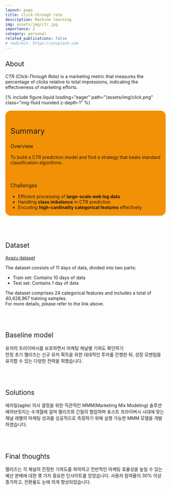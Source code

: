 ```yaml
---
layout: page
title: Click-through rate
description: Machine learning
img: assets/img/ctr.jpg
importance: 2
category: personal
related_publications: false
# redirect: https://unsplash.com
---
```


<style>
    :root {
        --summary-background-color: #f29105; /* 기본 모드 배경색 */
    }

    html[data-theme="dark"] {
        --summary-background-color: var(--global-hover-color); /* 다크 모드 배경색 */
    }

    .summary-container {
        background-color: var(--summary-background-color);
        padding: 1rem 1rem 0.25rem 1rem;
        border-radius: 1rem;
    }
</style>

<section class="container mt-5">
    <div class="row">
        <div class="col-sm mt-3 mt-md-0">
            <h2 style="font-weight: 400;">About</h2>
            <p>
            <em>CTR (Click-Through Rate)</em> is a marketing metric that measures the percentage of clicks relative to total impressions, indicating the effectiveness of marketing efforts.
            </p>
            <div class="row">
                <div class="col-sm-3 mt-3 mt-md-0 text-start">
                    {% include figure.liquid loading="eager" path="/assets/img/click.png" class="img-fluid rounded z-depth-1" %}
                </div>
            </div>
            <br>
            <!-- Summary 부분을 summary-container 클래스로 감쌈 -->
            <div class="summary-container">
                <h2 style="font-weight: 400; font-size: 1.5rem;">Summary</h2>
                <h3 style="font-weight: 400; font-size: 1rem;">Overview</h3>
                <p>To build a CTR prediction model and find a strategy that beats standard classification algorithms.</p>
                <br>
                <h3 style="font-weight: 400; font-size: 1rem;">Challenges</h3>
                <ul>
                    <li>Efficient processing of <strong>large-scale web log data</strong></li>
                    <li>Handling <strong>class imbalance</strong> in CTR prediction</li>
                    <li>Encoding <strong>high-cardinality categorical features</strong> effectively</li>
                </ul>
            </div>
            <br>
            <br>
            <br>
            <h2 style="font-weight: 400;">Dataset</h2>
            <p><a href="https://www.kaggle.com/c/avazu-ctr-prediction/data">Avazu dataset</a></p>
            <p>The dataset consists of 11 days of data, divided into two parts:</p>
            <ul>
                <li>Train set: Contains 10 days of data</li>
                <li>Test set: Contains 1 day of data</li>
            </ul>
            <p>The dataset comprises 24 categorical features and includes a total of 40,428,967 training samples.<br>
                For more details, please refer to the link above.
            </p>
            <br>
            <br>
            <h2 style="font-weight: 400;">Baseline model</h2>
            <p>
                유저의 프라이버시를 보호하면서 마케팅 채널별 기여도 확인하기<br>
                런칭 초기 멜리즈는 신규 유저 획득을 위한 대대적인 투자를 진행한 뒤, 성장 모멘텀을 유지할 수 있는 다양한 전략을 취했습니다.
            </p>
            <br>
            <br>
            <h2 style="font-weight: 400;">Solutions</h2>
            <p>
                애자일(agile) 의사 결정을 위한 직관적인 MMM(Marketing Mix Modeling) 솔루션<br>
                에어브릿지는 수개월에 걸쳐 멜리즈와 긴밀히 협업하며 포스트 프라이버시 시대에 맞는 채널 레벨의 마케팅 성과를 성공적으로 측정하기 위해 실행 가능한 MMM 모델을 개발하였습니다.
            </p>
            <br>
            <br>
            <h2 style="font-weight: 400;">Final thoughts</h2>
            <p>
                멜리즈는 각 채널의 진정한 기여도를 파악하고 전반적인 마케팅 효율성을 높일 수 있는 예산 분배에 대한 몇 가지 중요한 인사이트를 얻었습니다.
                사용자 참여율이 30% 이상 증가하고, 전환율도 눈에 띄게 향상되었습니다.
            </p>
